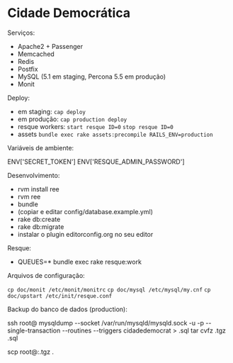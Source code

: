 Cidade Democrática
==================

Serviços:

  * Apache2 + Passenger
  * Memcached
  * Redis
  * Postfix
  * MySQL (5.1 em staging, Percona 5.5 em produção)
  * Monit

Deploy:

  * em staging: `cap deploy`
  * em produção: `cap production deploy`
  * resque workers:
    `start resque ID=0`
    `stop resque ID=0`
  * assets
    `bundle exec rake assets:precompile RAILS_ENV=production`

Variáveis de ambiente:

  ENV['SECRET_TOKEN']
  ENV['RESQUE_ADMIN_PASSWORD']

Desenvolvimento:

  * rvm install ree
  * rvm ree
  * bundle
  * (copiar e editar config/database.example.yml)
  * rake db:create
  * rake db:migrate
  * instalar o plugin editorconfig.org no seu editor

Resque:

  * QUEUES=* bundle exec rake resque:work

Arquivos de configuração:

  `cp doc/monit /etc/monit/monitrc`
  `cp doc/mysql /etc/mysql/my.cnf`
  `cp doc/upstart /etc/init/resque.conf`

Backup do banco de dados (production):

  ssh root@<ip da maquina>
    mysqldump --socket /var/run/mysqld/mysqld.sock -u<user> -p<password> --single-transaction --routines --triggers cidadedemocrat > <filename>.sql
    tar cvfz <filename>.tgz <filename>.sql

  scp root@<ip da maquina>:<filename>.tgz .

